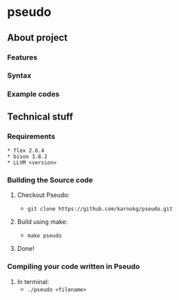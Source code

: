 # pseudo

## About project

### Features

### Syntax

### Example codes

## Technical stuff

### Requirements

	* flex 2.6.4
	* bison 3.8.2
	* LLVM <version>

### Building the Source code

1. Checkout Pseudo:
	* `git clone https://github.com/karnokg/pseudo.git`

2. Build using make:
	* `make pseudo`

3. Done!

### Compiling your code written in Pseudo

1. In terminal: 
	* `./pseudo <filename>`


